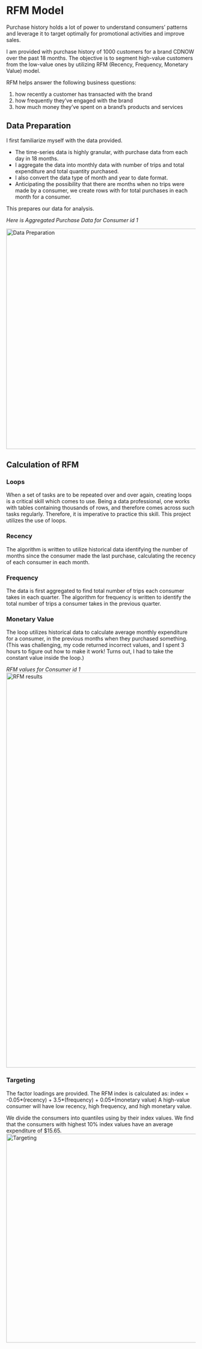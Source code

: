# RFM Model
Purchase history holds a lot of power to understand consumers’ patterns and leverage it to target optimally for promotional activities and improve sales. 

I am provided with purchase history of 1000 customers for a brand CDNOW over the past 18 months. The objective is to segment high-value customers from the low-value ones by utilizing RFM (Recency, Frequency, Monetary Value) model.

RFM helps answer the following business questions:
1.	how recently a customer has transacted with the brand
2.	how frequently they’ve engaged with the brand
3.	how much money they’ve spent on a brand’s products and services

## Data Preparation

I first familiarize myself with the data provided. 
- The time-series data is highly granular, with purchase data from each day in 18 months. 
- I aggregate the data into monthly data with number of trips and total expenditure and total quantity purchased. 
- I also convert the data type of month and year to date format. 
- Anticipating the possibility that there are months when no trips were made by a consumer, we create rows with for total purchases in each month for a consumer. 

This prepares our data for analysis.

_Here is Aggregated Purchase Data for Consumer id 1_

<img width="586" alt="Data Preparation" src="https://user-images.githubusercontent.com/119455759/211009953-1be7f151-cbaa-4c5a-870b-8b54c5ab0501.png">

## Calculation of RFM

### Loops
When a set of tasks are to be repeated over and over again, creating loops is a critical skill which comes to use. Being a data professional, one works with tables containing thousands of rows, and therefore comes across such tasks regularly. Therefore, it is imperative to practice this skill. This project utilizes the use of loops.

### Recency 
The algorithm is written to utilize historical data identifying the number of months since the consumer made the last purchase, calculating the recency of each consumer in each month. 

### Frequency 
The data is first aggregated to find total number of trips each consumer takes in each quarter. The algorithm for frequency is written to identify the total number of trips a consumer takes in the previous quarter.

### Monetary Value
The loop utilizes historical data to calculate average monthly expenditure for a consumer, in the previous months when they purchased something. (This was challenging, my code returned incorrect values, and I spent 3 hours to figure out how to make it work! Turns out, I had to take the constant value inside the loop.)

_RFM values for Consumer id 1_
<img width="1050" alt="RFM results" src="https://user-images.githubusercontent.com/119455759/211010911-f5d38f0b-4739-48fa-99c3-f56e915f70f9.png">

### Targeting 
The factor loadings are provided. 
The RFM index is calculated as:
index = -0.05*(recency) + 3.5*(frequency) + 0.05*(monetary value)
A high-value consumer will have low recency, high frequency, and high monetary value. 

We divide the consumers into quantiles using by their index values. We find that the consumers with highest 10% index values have an average expenditure of $15.65.  
<img width="555" alt="Targeting" src="https://user-images.githubusercontent.com/119455759/211011204-41bff7b3-0c5c-4055-9ae2-a37a83e90158.png">
